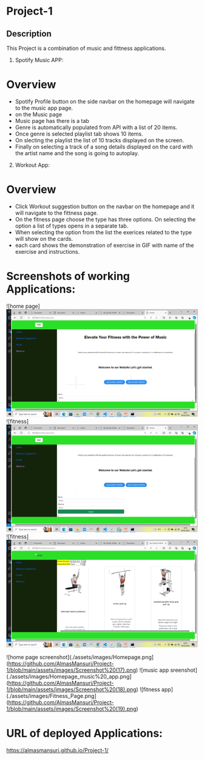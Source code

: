 # Project-1

## Description

This Project is a combination of music and fittness applications.

1. Spotify Music APP:

# Overview

- Spotify Profile button on the side navbar on the homepage will navigate to the music app page.
- on the Music page
- Music page has there is a tab
- Genre is automatically populated from API with a list of 20 items.
- Once genre is selected playlist tab shows 10 items.
- On slecting the playlist the list of 10 tracks displayed on the screen.
- Finally on selecting a track of a song details displayed on the card with the artist name and the song is going to autoplay.

2. Workout App:

# Overview

- Click Workout suggestion button on the navbar on the homepage and it will navigate to the fittness page.
- On the fitness page choose the type has three options. On selecting the option a list of types opens in a separate tab.
- When selecting the option from the list the exerices related to the type will show on the cards.
- each card shows the demonstration of exercise in GIF with name of the exercise and instructions.

# Screenshots of working Applications:
 ![home page] ![image](https://github.com/AlmasMansuri/Project-1/blob/main/assets/images/Screenshot%20(17).png?raw=true)
 ![fitness] ![image](https://github.com/AlmasMansuri/Project-1/blob/main/assets/images/Screenshot%20(18).png?raw=true)
 ![fitness] ![image](https://github.com/AlmasMansuri/Project-1/blob/main/assets/images/Screenshot%20(19).png?raw=true)
 


![home page screenshot](./assets/images/Homepage.png](https://github.com/AlmasMansuri/Project-1/blob/main/assets/images/Screenshot%20(17).png)
![music app sreenshot](./assets/images/Homepage_music%20_app.png](https://github.com/AlmasMansuri/Project-1/blob/main/assets/images/Screenshot%20(18).png)
![fitness app](./assets/images/Fitness_Page.png](https://github.com/AlmasMansuri/Project-1/blob/main/assets/images/Screenshot%20(19).png)

# URL of deployed Applications:

https://almasmansuri.github.io/Project-1/
